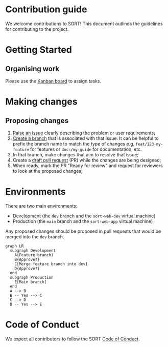 # Contribution guide

We welcome contributions to SORT! This document outlines the guidelines for contributing to the project.

# Getting Started

## Organising work

Please use the [Kanban board](https://github.com/orgs/RSE-Sheffield/projects/19) to assign tasks.

# Making changes

## Proposing changes

1. [Raise an issue](https://github.com/RSE-Sheffield/SORT/issues/new?template=Blank+issue) clearly describing the problem or user requirements;
2. [Create a branch](https://docs.github.com/en/issues/tracking-your-work-with-issues/using-issues/creating-a-branch-for-an-issue) that is associated with that issue. It can be helpful to prefix the branch name to match the type of changes e.g. `feat/123-my-feature` for features or `docs/my-guide` for documentation, etc.
3. In that branch, make changes that aim to resolve that issue;
4. Create a [draft pull request](https://docs.github.com/en/pull-requests/collaborating-with-pull-requests/proposing-changes-to-your-work-with-pull-requests/about-pull-requests#draft-pull-requests) (PR) while the changes are being designed;
5. When ready, mark the PR "Ready for review" and request for reviewers to look at the proposed changes;

# Environments

There are two main environments:

- Development (the `dev` branch and the `sort-web-dev` virtual machine)
- Production (the `main` branch and the `sort-web-app` virtual machine)

Any proposed changes should be proposed in pull requests that would be merged into the `dev` branch.

```mermaid
graph LR
  subgraph Development
    A(Feature branch)
    B{Approve?}
    C[Merge feature branch into dev]
    D{Approve?}
  end
  subgraph Production
    E[Main branch]
  end
  A --> B
  B -- Yes --> C
  C --> D
  D -- Yes --> E
```

# Code of Conduct

We expect all contributors to follow the SORT [Code of Conduct](CODE_OF_CONDUCT.md).
